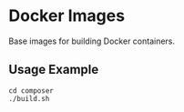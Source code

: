 # Docker Images

Base images for building Docker containers.

## Usage Example

```
cd composer
./build.sh
```
